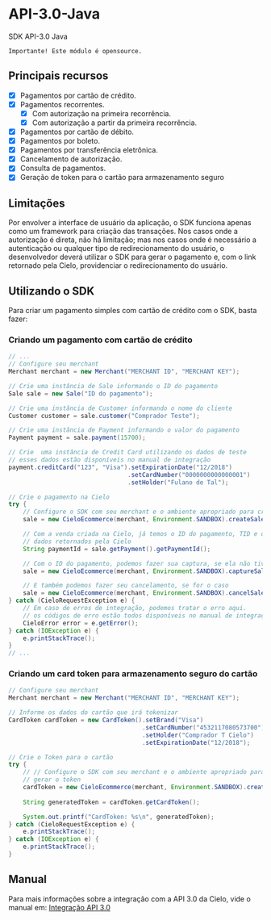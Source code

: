 ﻿# API-3.0-Java

SDK API-3.0 Java

```Importante! Este módulo é opensource.```

## Principais recursos

* [x] Pagamentos por cartão de crédito.
* [x] Pagamentos recorrentes.
    * [x] Com autorização na primeira recorrência.
    * [x] Com autorização a partir da primeira recorrência.
* [x] Pagamentos por cartão de débito.
* [x] Pagamentos por boleto.
* [x] Pagamentos por transferência eletrônica.
* [x] Cancelamento de autorização.
* [x] Consulta de pagamentos.
* [x] Geração de token para o cartão para armazenamento seguro
 
## Limitações

Por envolver a interface de usuário da aplicação, o SDK funciona apenas como um framework para criação das transações. Nos casos onde a autorização é direta, não há limitação; mas nos casos onde é necessário a autenticação ou qualquer tipo de redirecionamento do usuário, o desenvolvedor deverá utilizar o SDK para gerar o pagamento e, com o link retornado pela Cielo, providenciar o redirecionamento do usuário.

## Utilizando o SDK

Para criar um pagamento simples com cartão de crédito com o SDK, basta fazer:

### Criando um pagamento com cartão de crédito

```java
// ...
// Configure seu merchant
Merchant merchant = new Merchant("MERCHANT ID", "MERCHANT KEY");

// Crie uma instância de Sale informando o ID do pagamento
Sale sale = new Sale("ID do pagamento");

// Crie uma instância de Customer informando o nome do cliente
Customer customer = sale.customer("Comprador Teste");

// Crie uma instância de Payment informando o valor do pagamento
Payment payment = sale.payment(15700);

// Crie  uma instância de Credit Card utilizando os dados de teste
// esses dados estão disponíveis no manual de integração
payment.creditCard("123", "Visa").setExpirationDate("12/2018")
                                 .setCardNumber("0000000000000001")
                                 .setHolder("Fulano de Tal");

// Crie o pagamento na Cielo
try {
    // Configure o SDK com seu merchant e o ambiente apropriado para criar a venda
    sale = new CieloEcommerce(merchant, Environment.SANDBOX).createSale(sale);

    // Com a venda criada na Cielo, já temos o ID do pagamento, TID e demais
    // dados retornados pela Cielo
    String paymentId = sale.getPayment().getPaymentId();

    // Com o ID do pagamento, podemos fazer sua captura, se ela não tiver sido capturada ainda
    sale = new CieloEcommerce(merchant, Environment.SANDBOX).captureSale(paymentId, 15700, 0);

    // E também podemos fazer seu cancelamento, se for o caso
    sale = new CieloEcommerce(merchant, Environment.SANDBOX).cancelSale(paymentId, 15700);
} catch (CieloRequestException e) {
    // Em caso de erros de integração, podemos tratar o erro aqui.
    // os códigos de erro estão todos disponíveis no manual de integração.
    CieloError error = e.getError();
} catch (IOException e) {
	e.printStackTrace();
}
// ...
```

### Criando um card token para armazenamento seguro do cartão

```java
// Configure seu merchant
Merchant merchant = new Merchant("MERCHANT ID", "MERCHANT KEY");

// Informe os dados do cartão que irá tokenizar
CardToken cardToken = new CardToken().setBrand("Visa")
                                     .setCardNumber("4532117080573700")
                                     .setHolder("Comprador T Cielo")
                                     .setExpirationDate("12/2018");

// Crie o Token para o cartão
try {
	// // Configure o SDK com seu merchant e o ambiente apropriado para
	// gerar o token
	cardToken = new CieloEcommerce(merchant, Environment.SANDBOX).createCardToken(cardToken);
	
	String generatedToken = cardToken.getCardToken();

	System.out.printf("CardToken: %s\n", generatedToken);
} catch (CieloRequestException e) {
	e.printStackTrace();
} catch (IOException e) {
	e.printStackTrace();
}
```

## Manual

Para mais informações sobre a integração com a API 3.0 da Cielo, vide o manual em: [Integração API 3.0](https://developercielo.github.io/Webservice-3.0/)
